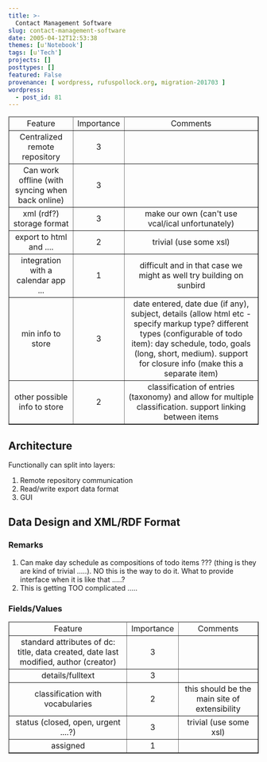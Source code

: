 ```yaml
---
title: >-
  Contact Management Software
slug: contact-management-software
date: 2005-04-12T12:53:38
themes: [u'Notebook']
tags: [u'Tech']
projects: []
posttypes: []
featured: False
provenance: [ wordpress, rufuspollock.org, migration-201703 ]
wordpress:
  - post_id: 81
---
```


<table style="text-align: center;" border="1">
	<thead>
		<tr>
			<td>Feature</td>
			<td>Importance</td>
			<td>Comments</td>
		</tr>
	</thead>
	<tbody>
		<tr>
			<td>Centralized remote repository</td>
			<td>3</td>
			<td></td>
		</tr>
		<tr>
			<td>Can work offline (with syncing when back online)</td>
			<td>3</td>
			<td></td>
		</tr>
		<tr>
			<td>xml (rdf?) storage format</td>
			<td>3</td>
			<td>make our own (can't use vcal/ical unfortunately)</td>
		</tr>
		<tr>
			<td>export to html and ....</td>
			<td>2</td>
			<td>trivial (use some xsl)</td>
		</tr>
		<tr>
			<td>integration with a calendar app ...</td>
			<td>1</td>
			<td>difficult and in that case we might as well try building on sunbird</td>
		</tr>
		<tr>
			<td>min info to store</td>
			<td>3</td>
			<td>
				date entered, date due (if any), subject, details (allow html etc - specify markup type? different types (configurable of todo item): day schedule, todo, goals (long, short, medium). support for closure info (make this a separate item)
			</td>
		</tr>
		<tr>
			<td>other possible info to store</td>
			<td>2</td>
			<td>
				classification of entries (taxonomy) and allow for multiple classification. support linking between items
			</td>
		</tr>
	</tbody>
</table>

<h2>
	Architecture
</h2>
Functionally can split into layers:
<ol>
	<li>
		Remote repository communication
	</li>
	<li>
		Read/write export data format
	</li>
	<li>
		GUI
	</li>
</ol>

<h2>
	Data Design and XML/RDF Format
</h2>
<h3>
	Remarks
</h3>
<ol>
	<li>
		Can make day schedule as compositions of todo items ??? (thing is they are kind of trivial .....). NO this	is the way to do it. What to provide interface when it is like that .....?
	</li>
	<li>
		This is getting TOO complicated .....
	</li>
</ol>

<h3>
	Fields/Values
</h3>
<table style="text-align: center;" border="1">
	<thead>
		<tr>
			<td>Feature</td>
			<td>Importance</td>
			<td>Comments</td>
		</tr>
	</thead>
	<tbody>
		<tr>
			<td>standard attributes of dc: title, data created, date last modified, author (creator)</td>
			<td>3</td>
			<td></td>
		</tr>
		<tr>
			<td>details/fulltext</td>
			<td>3</td>
			<td></td>
		</tr>
		<tr>
			<td>classification with vocabularies</td>
			<td>2</td>
			<td>this should be the main site of extensibility</td>
		</tr>
		<tr>
			<td>status (closed, open, urgent ....?)</td>
			<td>3</td>
			<td>trivial (use some xsl)</td>
		</tr>
		<tr>
			<td>assigned</td>
			<td>1</td>
			<td></td>
		</tr>
	</tbody>
</table>

